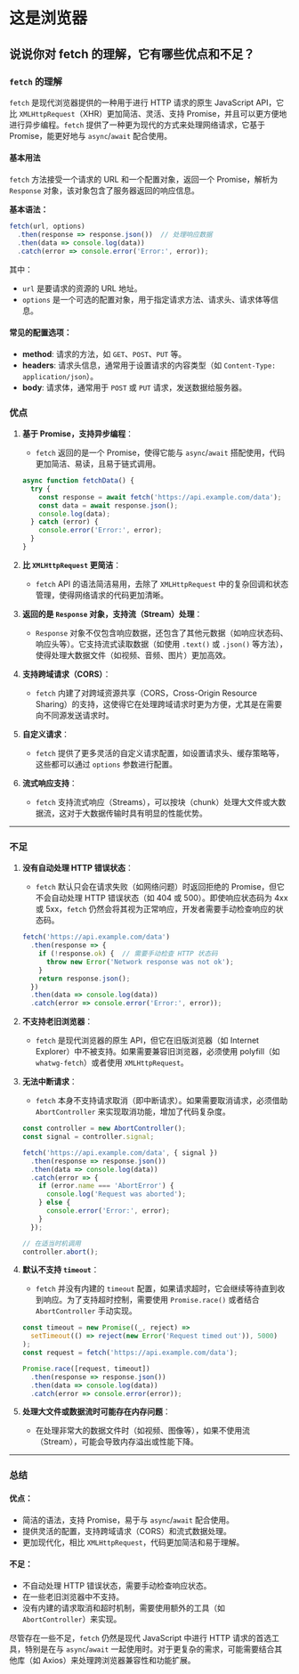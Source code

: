 <!-- @format -->

# 这是浏览器


## 说说你对 fetch 的理解，它有哪些优点和不足？

### **`fetch` 的理解**

`fetch` 是现代浏览器提供的一种用于进行 HTTP 请求的原生 JavaScript API，它比 `XMLHttpRequest`（XHR）更加简洁、灵活、支持 Promise，并且可以更方便地进行异步编程。`fetch` 提供了一种更为现代的方式来处理网络请求，它基于 Promise，能更好地与 `async`/`await` 配合使用。

#### **基本用法**

`fetch` 方法接受一个请求的 URL 和一个配置对象，返回一个 Promise，解析为 `Response` 对象，该对象包含了服务器返回的响应信息。

**基本语法：**
```javascript
fetch(url, options)
  .then(response => response.json())  // 处理响应数据
  .then(data => console.log(data))
  .catch(error => console.error('Error:', error));
```

其中：
- `url` 是要请求的资源的 URL 地址。
- `options` 是一个可选的配置对象，用于指定请求方法、请求头、请求体等信息。

#### **常见的配置选项：**
- **method**: 请求的方法，如 `GET`、`POST`、`PUT` 等。
- **headers**: 请求头信息，通常用于设置请求的内容类型（如 `Content-Type: application/json`）。
- **body**: 请求体，通常用于 `POST` 或 `PUT` 请求，发送数据给服务器。

### **优点**

1. **基于 Promise，支持异步编程**：
   - `fetch` 返回的是一个 Promise，使得它能与 `async`/`await` 搭配使用，代码更加简洁、易读，且易于链式调用。
   
   ```javascript
   async function fetchData() {
     try {
       const response = await fetch('https://api.example.com/data');
       const data = await response.json();
       console.log(data);
     } catch (error) {
       console.error('Error:', error);
     }
   }
   ```

2. **比 `XMLHttpRequest` 更简洁**：
   - `fetch` API 的语法简洁易用，去除了 `XMLHttpRequest` 中的复杂回调和状态管理，使得网络请求的代码更加清晰。

3. **返回的是 `Response` 对象，支持流（Stream）处理**：
   - `Response` 对象不仅包含响应数据，还包含了其他元数据（如响应状态码、响应头等）。它支持流式读取数据（如使用 `.text()` 或 `.json()` 等方法），使得处理大数据文件（如视频、音频、图片）更加高效。

4. **支持跨域请求（CORS）**：
   - `fetch` 内建了对跨域资源共享（CORS，Cross-Origin Resource Sharing）的支持，这使得它在处理跨域请求时更为方便，尤其是在需要向不同源发送请求时。

5. **自定义请求**：
   - `fetch` 提供了更多灵活的自定义请求配置，如设置请求头、缓存策略等，这些都可以通过 `options` 参数进行配置。

6. **流式响应支持**：
   - `fetch` 支持流式响应（Streams），可以按块（chunk）处理大文件或大数据流，这对于大数据传输时具有明显的性能优势。

---

### **不足**

1. **没有自动处理 HTTP 错误状态**：
   - `fetch` 默认只会在请求失败（如网络问题）时返回拒绝的 Promise，但它不会自动处理 HTTP 错误状态（如 404 或 500）。即使响应状态码为 4xx 或 5xx，`fetch` 仍然会将其视为正常响应，开发者需要手动检查响应的状态码。
   
   ```javascript
   fetch('https://api.example.com/data')
     .then(response => {
       if (!response.ok) {  // 需要手动检查 HTTP 状态码
         throw new Error('Network response was not ok');
       }
       return response.json();
     })
     .then(data => console.log(data))
     .catch(error => console.error('Error:', error));
   ```

2. **不支持老旧浏览器**：
   - `fetch` 是现代浏览器的原生 API，但它在旧版浏览器（如 Internet Explorer）中不被支持。如果需要兼容旧浏览器，必须使用 polyfill（如 `whatwg-fetch`）或者使用 `XMLHttpRequest`。

3. **无法中断请求**：
   - `fetch` 本身不支持请求取消（即中断请求）。如果需要取消请求，必须借助 `AbortController` 来实现取消功能，增加了代码复杂度。

   ```javascript
   const controller = new AbortController();
   const signal = controller.signal;

   fetch('https://api.example.com/data', { signal })
     .then(response => response.json())
     .then(data => console.log(data))
     .catch(error => {
       if (error.name === 'AbortError') {
         console.log('Request was aborted');
       } else {
         console.error('Error:', error);
       }
     });

   // 在适当时机调用
   controller.abort();
   ```

4. **默认不支持 `timeout`**：
   - `fetch` 并没有内建的 `timeout` 配置，如果请求超时，它会继续等待直到收到响应。为了支持超时控制，需要使用 `Promise.race()` 或者结合 `AbortController` 手动实现。

   ```javascript
   const timeout = new Promise((_, reject) =>
     setTimeout(() => reject(new Error('Request timed out')), 5000)
   );
   const request = fetch('https://api.example.com/data');

   Promise.race([request, timeout])
     .then(response => response.json())
     .then(data => console.log(data))
     .catch(error => console.error(error));
   ```

5. **处理大文件或数据流时可能存在内存问题**：
   - 在处理非常大的数据文件时（如视频、图像等），如果不使用流（Stream），可能会导致内存溢出或性能下降。

---

### **总结**

#### **优点**：
- 简洁的语法，支持 Promise，易于与 `async`/`await` 配合使用。
- 提供灵活的配置，支持跨域请求（CORS）和流式数据处理。
- 更加现代化，相比 `XMLHttpRequest`，代码更加简洁和易于理解。

#### **不足**：
- 不自动处理 HTTP 错误状态，需要手动检查响应状态。
- 在一些老旧浏览器中不支持。
- 没有内建的请求取消和超时机制，需要使用额外的工具（如 `AbortController`）来实现。

尽管存在一些不足，`fetch` 仍然是现代 JavaScript 中进行 HTTP 请求的首选工具，特别是在与 `async`/`await` 一起使用时。对于更复杂的需求，可能需要结合其他库（如 Axios）来处理跨浏览器兼容性和功能扩展。